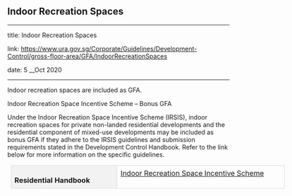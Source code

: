 ## Indoor Recreation Spaces
---
title: Indoor Recreation Spaces

link: https://www.ura.gov.sg/Corporate/Guidelines/Development-Control/gross-floor-area/GFA/IndoorRecreationSpaces

date: 5 __Oct 2020

---


Indoor recreation spaces are included as GFA.

Indoor Recreation Space Incentive Scheme – Bonus GFA

Under the Indoor Recreation Space Incentive Scheme (IRSIS), indoor recreation spaces for private non-landed residential developments and the residential component of mixed-use developments may be included as bonus GFA if they adhere to the IRSIS guidelines and submission requirements stated in the Development Control Handbook. Refer to the link below for more information on the specific guidelines.

<table border="1" cellspacing="0" cellpadding="0" width="622" style="width: 466.25pt; margin-left: 5.65pt; border: none;"><tbody><tr style="height: 24.1pt;"><td valign="top" style="background: #f2f2f2; height: 24.1pt; width: 177.2pt; padding: 5.65pt; border: 1pt solid #d9d9d9; text-align: left;"><p style="margin-bottom: 0.0001pt;"><strong><span style="padding: 0in; border: 1pt none windowtext;">Residential Handbook</span></strong></p><a></a></td><td valign="top" style="height: 24.1pt; width: 289.05pt; padding: 5.65pt; border-top: 1pt solid #d9d9d9; border-right: 1pt solid #d9d9d9; border-bottom: 1pt solid #d9d9d9; border-left: none; text-align: left;"><p style="margin: 0in 0.25in 0.0001pt 0in;"><a></a><a href="/Corporate/Guidelines/Development-Control/Residential/Flats-Condominiums/Balconies-PES-PRT" target="_blank">Indoor Recreation Space Incentive Scheme</a></p></td></tr></tbody></table>

  



